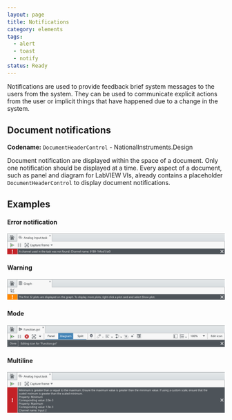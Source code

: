 ```yaml
---
layout: page
title: Notifications
category: elements
tags:
  - alert
  - toast
  - notify
status: Ready
---
```


Notifications are used to provide feedback brief system messages to the users from the system. They can be used to communicate explicit actions from the user or implicit things that have happened due to a change in the system.

## Document notifications

**Codename:** `DocumentHeaderControl` - NationalInstruments.Design

Document notification are displayed within the space of a document. Only one notification should be displayed at a time. Every aspect of a document, such as panel and diagram for LabVIEW VIs, already contains a placeholder `DocumentHeaderControl` to display document notifications.




## Examples
#### Error notification

![Alt text](../../images/elements/notifications/nofications-document-error.svg)

#### Warning

![Alt text](../../images/elements/notifications/nofications-document-warning.svg)

#### Mode

![Alt text](../../images/elements/notifications/nofications-document-mode.svg)

#### Multiline

![Alt text](../../images/elements/notifications/nofications-document-multiline.svg) 